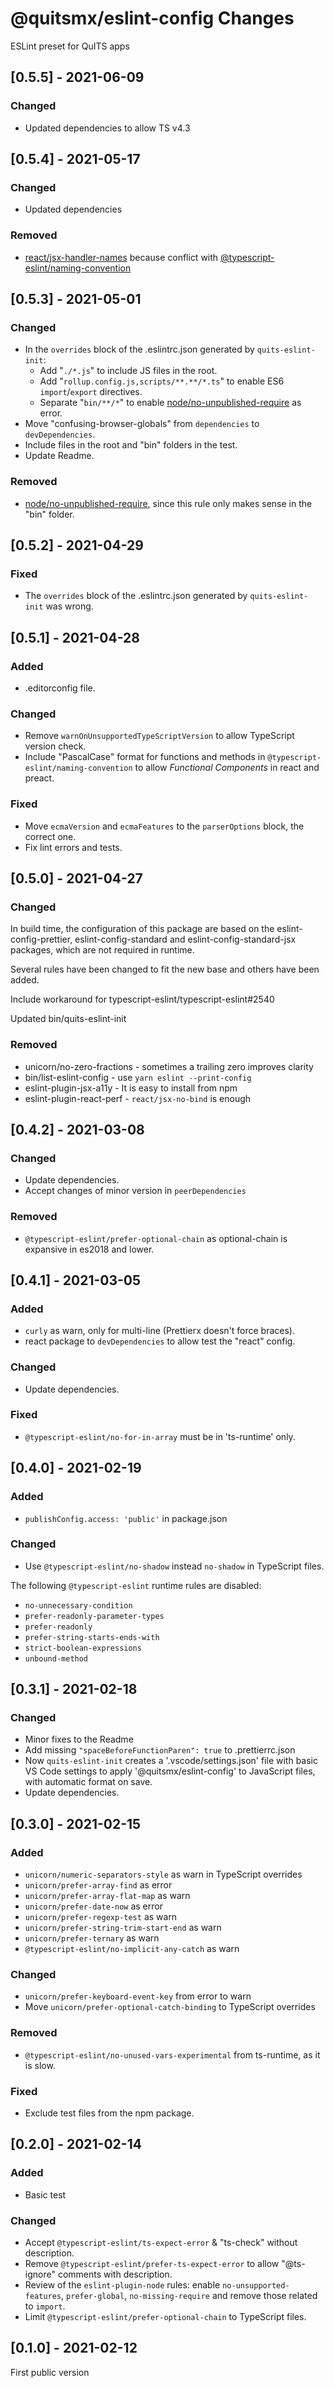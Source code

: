 # @quitsmx/eslint-config Changes

ESLint preset for QuITS apps

## \[0.5.5] - 2021-06-09

### Changed

- Updated dependencies to allow TS v4.3

## \[0.5.4] - 2021-05-17

### Changed

- Updated dependencies

### Removed

- [react/jsx-handler-names](https://github.com/yannickcr/eslint-plugin-react/blob/master/docs/rules/jsx-handler-names.md) because conflict with [@typescript-eslint/naming-convention](https://github.com/typescript-eslint/typescript-eslint/blob/master/packages/eslint-plugin/docs/rules/naming-convention.md)

## \[0.5.3] - 2021-05-01

### Changed

- In the `overrides` block of the .eslintrc.json generated by `quits-eslint-init`:
  - Add "`./*.js`" to include JS files in the root.
  - Add "`rollup.config.js,scripts/**.**/*.ts`" to enable ES6 `import`/`export` directives.
  - Separate "`bin/**/*`" to enable [node/no-unpublished-require](https://github.com/mysticatea/eslint-plugin-node/blob/master/docs/rules/no-unpublished-require.md) as error.
- Move "confusing-browser-globals" from `dependencies` to `devDependencies`.
- Include files in the root and "bin" folders in the test.
- Update Readme.

### Removed

- [node/no-unpublished-require](https://github.com/mysticatea/eslint-plugin-node/blob/master/docs/rules/no-unpublished-require.md), since this rule only makes sense in the "bin" folder.

## \[0.5.2] - 2021-04-29

### Fixed

- The `overrides` block of the .eslintrc.json generated by `quits-eslint-init` was wrong.

## \[0.5.1] - 2021-04-28

### Added

- .editorconfig file.

### Changed

- Remove `warnOnUnsupportedTypeScriptVersion` to allow TypeScript version check.
- Include "PascalCase" format for functions and methods in `@typescript-eslint/naming-convention` to allow _Functional Components_ in react and preact.

### Fixed

- Move `ecmaVersion` and `ecmaFeatures` to the `parserOptions` block, the correct one.
- Fix lint errors and tests.

## \[0.5.0] - 2021-04-27

### Changed

In build time, the configuration of this package are based on the eslint-config-prettier, eslint-config-standard and eslint-config-standard-jsx packages, which are not required in runtime.

Several rules have been changed to fit the new base and others have been added.

Include workaround for typescript-eslint/typescript-eslint#2540

Updated bin/quits-eslint-init

### Removed

- unicorn/no-zero-fractions - sometimes a trailing zero improves clarity
- bin/list-eslint-config - use `yarn eslint --print-config`
- eslint-plugin-jsx-a11y - It is easy to install from npm
- eslint-plugin-react-perf - `react/jsx-no-bind` is enough

## \[0.4.2] - 2021-03-08

### Changed

- Update dependencies.
- Accept changes of minor version in `peerDependencies`

### Removed

- `@typescript-eslint/prefer-optional-chain` as optional-chain is expansive in es2018 and lower.

## \[0.4.1] - 2021-03-05

### Added

- `curly` as warn, only for multi-line (Prettierx doesn't force braces).
- react package to `devDependencies` to allow test the "react" config.

### Changed

- Update dependencies.

### Fixed

- `@typescript-eslint/no-for-in-array` must be in 'ts-runtime' only.

## \[0.4.0] - 2021-02-19

### Added

- `publishConfig.access: 'public'` in package.json

### Changed

- Use `@typescript-eslint/no-shadow` instead `no-shadow` in TypeScript files.

The following `@typescript-eslint` runtime rules are disabled:

- `no-unnecessary-condition`
- `prefer-readonly-parameter-types`
- `prefer-readonly`
- `prefer-string-starts-ends-with`
- `strict-boolean-expressions`
- `unbound-method`

## \[0.3.1] - 2021-02-18

### Changed

- Minor fixes to the Readme
- Add missing `"spaceBeforeFunctionParen": true` to .prettierrc.json
- Now `quits-eslint-init` creates a '.vscode/settings.json' file with basic VS Code settings to apply '@quitsmx/eslint-config' to JavaScript files, with automatic format on save.
- Update dependencies.

## \[0.3.0] - 2021-02-15

### Added

- `unicorn/numeric-separators-style` as warn in TypeScript overrides
- `unicorn/prefer-array-find` as error
- `unicorn/prefer-array-flat-map` as warn
- `unicorn/prefer-date-now` as error
- `unicorn/prefer-regexp-test` as warn
- `unicorn/prefer-string-trim-start-end` as warn
- `unicorn/prefer-ternary` as warn
- `@typescript-eslint/no-implicit-any-catch` as warn

### Changed

- `unicorn/prefer-keyboard-event-key` from error to warn
- Move `unicorn/prefer-optional-catch-binding` to TypeScript overrides

### Removed

- `@typescript-eslint/no-unused-vars-experimental` from ts-runtime, as it is slow.

### Fixed

- Exclude test files from the npm package.

## \[0.2.0] - 2021-02-14

### Added

- Basic test

### Changed

- Accept `@typescript-eslint/ts-expect-error` & "ts-check" without description.
- Remove `@typescript-eslint/prefer-ts-expect-error` to allow "@ts-ignore" comments with description.
- Review of the `eslint-plugin-node` rules: enable `no-unsupported-features`, `prefer-global`, `no-missing-require` and remove those related to `import`.
- Limit `@typescript-eslint/prefer-optional-chain` to TypeScript files.

## \[0.1.0] - 2021-02-12

First public version
